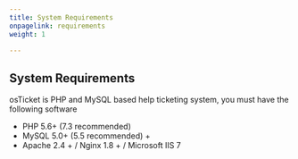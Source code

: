 ```yaml
---
title: System Requirements
onpagelink: requirements
weight: 1

---
```


System Requirements
-------------------

osTicket is PHP and MySQL based help ticketing system, you must have the following software

- PHP 5.6+ (7.3 recommended)
- MySQL 5.0+ (5.5 recommended) +
- Apache 2.4 + / Nginx 1.8 + / Microsoft IIS 7
 